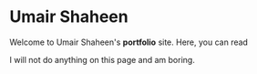 # Umair Shaheen  

Welcome to Umair Shaheen's **portfolio** site. Here, you can read 

I will not do anything on this page and am boring.
